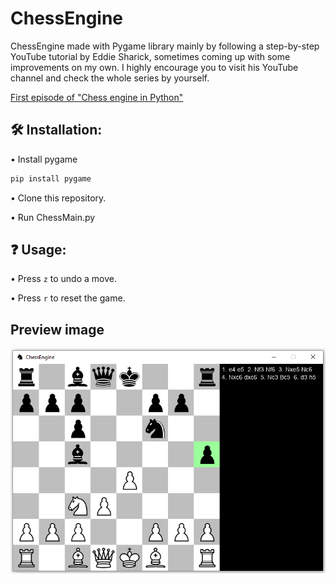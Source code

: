 # ChessEngine
ChessEngine made with Pygame library mainly by following a step-by-step YouTube tutorial by Eddie Sharick, sometimes coming up with some improvements on my own.
I highly encourage you to visit his YouTube channel and check the whole series by yourself.

[First episode of "Chess engine in Python"](https://www.youtube.com/watch?v=EnYui0e73Rs&ab_channel=EddieSharick)

## 🛠️ Installation:
• Install pygame

```bash
pip install pygame
```

• Clone this repository.

• Run ChessMain.py


## ❓ Usage:
• Press `z` to undo a move.

• Press `r` to reset the game.


## Preview image

![app_preview](https://github.com/SzymCode/ChessEngine/blob/main/Chess/images/preview.png)
